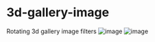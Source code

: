 # 3d-gallery-image
Rotating 3d gallery image filters
![image](https://github.com/nabinjana-dsc/3d-gallery-image/assets/120771456/4624ba1b-fb22-4a41-a200-5ce06a72355a)
![image](https://github.com/nabinjana-dsc/3d-gallery-image/assets/120771456/83f9f0d5-0b14-4745-9ad4-a17b589694d1)
